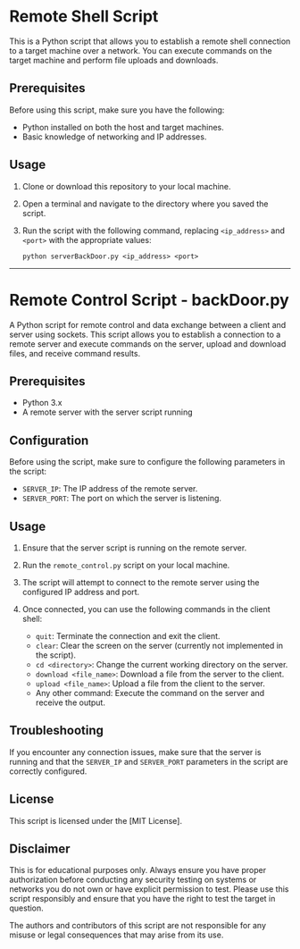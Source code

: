 # Remote Shell Script

This is a Python script that allows you to establish a remote shell connection to a target machine over a network. You can execute commands on the target machine and perform file uploads and downloads.

## Prerequisites

Before using this script, make sure you have the following:

- Python installed on both the host and target machines.
- Basic knowledge of networking and IP addresses.

## Usage

1. Clone or download this repository to your local machine.

2. Open a terminal and navigate to the directory where you saved the script.

3. Run the script with the following command, replacing `<ip_address>` and `<port>` with the appropriate values:
   
   ```shell
   python serverBackDoor.py <ip_address> <port>

----------------------------------------------------------------------------------------------------------------

# Remote Control Script  - backDoor.py

A Python script for remote control and data exchange between a client and server using sockets. This script allows you to establish a connection to a remote server and execute commands on the server, upload and download files, and receive command results.

## Prerequisites

- Python 3.x
- A remote server with the server script running

## Configuration

Before using the script, make sure to configure the following parameters in the script:

- `SERVER_IP`: The IP address of the remote server.
- `SERVER_PORT`: The port on which the server is listening.

## Usage

1. Ensure that the server script is running on the remote server.

2. Run the `remote_control.py` script on your local machine.

3. The script will attempt to connect to the remote server using the configured IP address and port.

4. Once connected, you can use the following commands in the client shell:

    - `quit`: Terminate the connection and exit the client.
    - `clear`: Clear the screen on the server (currently not implemented in the script).
    - `cd <directory>`: Change the current working directory on the server.
    - `download <file_name>`: Download a file from the server to the client.
    - `upload <file_name>`: Upload a file from the client to the server.
    - Any other command: Execute the command on the server and receive the output.

## Troubleshooting

If you encounter any connection issues, make sure that the server is running and that the `SERVER_IP` and `SERVER_PORT` parameters in the script are correctly configured.

## License

This script is licensed under the [MIT License].

## Disclaimer

This is for educational purposes only. 
Always ensure you have proper authorization before conducting any security testing on systems or networks you do not own or have explicit permission to test.
Please use this script responsibly and ensure that you have the right to test the target in question.

The authors and contributors of this script are not responsible for any misuse or legal consequences that may arise from its use.
